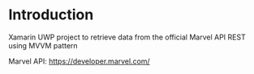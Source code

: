 # Introduction
Xamarin UWP project to retrieve data from the official Marvel API REST using MVVM pattern

Marvel API: https://developer.marvel.com/
